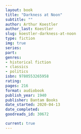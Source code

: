 ```yaml
---
layout: book
title: "Darkness at Noon"
subtitle: ""
author: Arthur Koestler
author_last: Koestler
slug: koestler-darkness-at-noon
type: fiction
img: true
series: 
part: 
genres:
- historical fiction
- classics
- politics
isbn: 9780553265958
rating: 
pages: 216
format: audiobook
publish_year: 1940
publisher: Bantam Books
date_started: 2020-04-13
date_completed: 
goodreads_id: 30672

current: true
---
```

